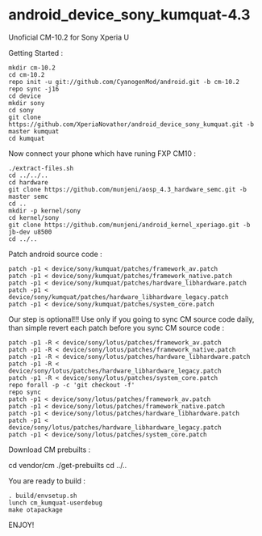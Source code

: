 android_device_sony_kumquat-4.3
=============================

Unoficial CM-10.2 for Sony Xperia U

Getting Started :

    mkdir cm-10.2
    cd cm-10.2
    repo init -u git://github.com/CyanogenMod/android.git -b cm-10.2
    repo sync -j16
    cd device
    mkdir sony
    cd sony
    git clone https://github.com/XperiaNovathor/android_device_sony_kumquat.git -b master kumquat
    cd kumquat

Now connect your phone which have runing FXP CM10 :

    ./extract-files.sh
    cd ../../..
    cd hardware
    git clone https://github.com/munjeni/aosp_4.3_hardware_semc.git -b master semc
    cd ..
    mkdir -p kernel/sony
    cd kernel/sony
    git clone https://github.com/munjeni/android_kernel_xperiago.git -b jb-dev u8500
    cd ../..

Patch android source code :

    patch -p1 < device/sony/kumquat/patches/framework_av.patch
    patch -p1 < device/sony/kumquat/patches/framework_native.patch
    patch -p1 < device/sony/kumquat/patches/hardware_libhardware.patch
    patch -p1 < device/sony/kumquat/patches/hardware_libhardware_legacy.patch
    patch -p1 < device/sony/kumquat/patches/system_core.patch

Our step is optional!!! Use only if you going to sync CM source code daily, than simple revert each patch before you sync CM source code :

    patch -p1 -R < device/sony/lotus/patches/framework_av.patch
    patch -p1 -R < device/sony/lotus/patches/framework_native.patch
    patch -p1 -R < device/sony/lotus/patches/hardware_libhardware.patch
    patch -p1 -R < device/sony/lotus/patches/hardware_libhardware_legacy.patch
    patch -p1 -R < device/sony/lotus/patches/system_core.patch
    repo forall -p -c 'git checkout -f'
    repo sync
    patch -p1 < device/sony/lotus/patches/framework_av.patch
    patch -p1 < device/sony/lotus/patches/framework_native.patch
    patch -p1 < device/sony/lotus/patches/hardware_libhardware.patch
    patch -p1 < device/sony/lotus/patches/hardware_libhardware_legacy.patch
    patch -p1 < device/sony/lotus/patches/system_core.patch


Download CM prebuilts :

   cd vendor/cm
   ./get-prebuilts
   cd ../..

You are ready to build :

    . build/envsetup.sh
    lunch cm_kumquat-userdebug
    make otapackage

ENJOY! 
